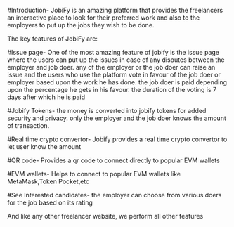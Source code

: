 #Introduction-
JobiFy is an amazing platform that provides the freelancers an interactive place to look for their preferred work and also to the employers to put up the jobs they wish to be done.

The key features of JobiFy are:

#Issue page-
One of the most amazing feature of jobify is the issue page where the users can put up the issues in case of any disputes between the employer and job doer. any of the employer or the job doer can raise an issue and the users who use the platform vote in favour of the job doer or employer based upon the work he has done. the job doer is paid depending upon the percentage he gets in his favour. the duration of the voting is 7 days after which he is paid



#Jobify Tokens-
the money is converted into jobify tokens for added security and privacy. only the employer and the job doer knows the amount of transaction.

#Real time crypto convertor-
Jobify provides a real time crypto convertor to let user know the amount

#QR code-
Provides a qr code to connect directly to popular EVM wallets

#EVM wallets-
Helps to connect to popular EVM wallets like MetaMask,Token Pocket,etc

#See Interested candidates-
the employer can choose from various doers for the job based on its rating

And like any other freelancer website, we perform all other features
